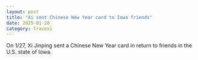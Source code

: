 ```yaml
---
layout: post
title: "Xi sent Chinese New Year card to Iowa friends"
date: 2025-01-28
category: tracexi
---
```


On 1/27, Xi Jinping sent a Chinese New Year card in return to friends in the U.S. state of Iowa.


